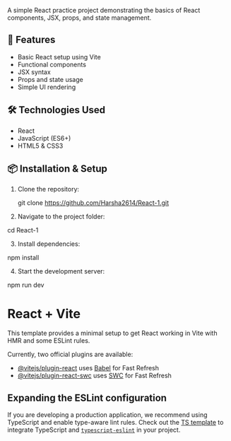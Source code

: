 A simple React practice project demonstrating the basics of React components, JSX, props, and state management.

## 🚀 Features
- Basic React setup using Vite
- Functional components
- JSX syntax
- Props and state usage
- Simple UI rendering

## 🛠️ Technologies Used
- React
- JavaScript (ES6+)
- HTML5 & CSS3

## 📦 Installation & Setup

1. Clone the repository:
 
   git clone https://github.com/Harsha2614/React-1.git
   
2. Navigate to the project folder:

cd React-1

3. Install dependencies:

npm install

4. Start the development server:

npm run dev

# React + Vite

This template provides a minimal setup to get React working in Vite with HMR and some ESLint rules.

Currently, two official plugins are available:

- [@vitejs/plugin-react](https://github.com/vitejs/vite-plugin-react/blob/main/packages/plugin-react/README.md) uses [Babel](https://babeljs.io/) for Fast Refresh
- [@vitejs/plugin-react-swc](https://github.com/vitejs/vite-plugin-react-swc) uses [SWC](https://swc.rs/) for Fast Refresh

## Expanding the ESLint configuration

If you are developing a production application, we recommend using TypeScript and enable type-aware lint rules. Check out the [TS template](https://github.com/vitejs/vite/tree/main/packages/create-vite/template-react-ts) to integrate TypeScript and [`typescript-eslint`](https://typescript-eslint.io) in your project.
